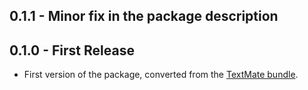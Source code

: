 ## 0.1.1 - Minor fix in the package description

## 0.1.0 - First Release
* First version of the package, converted from the
  [TextMate bundle](https://github.com/chapel-lang/chapel-tmbundle).
